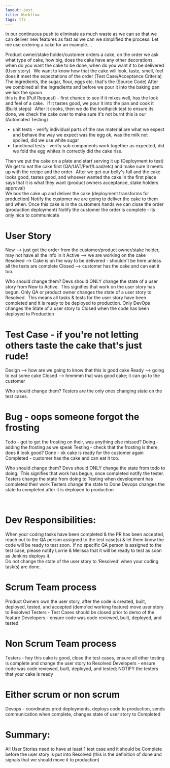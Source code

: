 ```yaml
---
layout: post
title: Workflow
tags: tfs
---
```


In our continuous push to eliminate as much waste as we can so that we can deliver new features as fast as we can we simplified the process. Let me use ordering a cake for an example….

Product owner/stake holder/customer orders a cake, on the order we ask what type of cake, how big, does the cake have any other decorations, when do you want the cake to be done, when do you want it to be delivered (User story) 
  
We want to know how that the cake will look, taste, smell, feel does it meet the expectations of the order (Test Case/Acceptance Criteria) 
  
The ingredients, the sugar, flour, eggs etc. that's the (Source Code) 
After we combined all the ingredients and before we pour it into the baking pan we lick the spoon  
this is the (Pull Request) - first chance to see if it mixes well, has the look and feel of a cake. 
  
If it tastes good, we pour it into the pan and cook it (Build steps) 
  
After it cooks, then we do the toothpick test to ensure its done, we check the cake over to make sure it's not burnt 
this is our (Automated Testing) 

- unit tests - verify individual parts of the raw material are what we expect and behave the way we expect 
was the egg ok, was the milk not spoiled, did we use white sugar 
- functional tests - verify sub components work together as expected, did we fold the egg whites in correctly did the cake rise.

Then we put the cake on a plate and start serving it up (Deployment to test) 
We get to eat the cake first (QA/UAT/Perf/Load/etc) and make sure it meets up with the recipe and the order 
  
After we get our belly's full and the cake looks good, tastes good, and whoever wanted the cake in the first place says that it is what they want (product owners acceptance, stake holders approval)  
We box the cake up and deliver the cake (deployment transforms for production) 
Notify the customer we are going to deliver the cake to them and when. 
Once this cake is in the customers hands we can close the order (production deployment) 
Notify the customer the order is complete - its only nice to communicate 
  
# User Story  
New --> just got the order from the customer/product owner/stake holder, may not have all the info in it 
Active --> we are working on the cake 
Resolved --> Cake is on the way to be delivered - shouldn't be here unless all the tests are complete 
Closed --> customer has the cake and can eat it too. 
 
Who should change them? 
Devs should ONLY change the state of a user story from New to Active.  This signifies that work on the user story has begun. 
Only QA or product owner changes the state of a user story to Resolved.  This means all tasks & tests for the user story have been completed and it is ready to be deployed to production. 
Only DevOps changes the State of a user story to Closed when the code has been deployed to Production 
  
# Test Case - if you're not letting others taste the cake that's just rude! 
Design --> how are we going to know that this is good cake 
Ready --> going to eat some cake 
Closed --> hmmmm that was good cake; it can go to the customer 
 
Who should change them? 
Testers are the only ones changing state on the test cases. 
  
# Bug - oops someone forgot the frosting 
Todo - got to get the frosting on their, was anything else missed? 
Doing - adding the frosting as we speak 
Testing - check that the frosting is there, does it look good? 
Done - ok cake is ready for the customer again 
Completed - customer has the cake and can eat it too. 
 
Who should change them? 
Devs should ONLY change the state from todo to doing.  This signifies that work has begun, once completed notify the tester. 
Testers change the state from doing to Testing when development has completed their work 
Testers change the state to Done 
Devops changes the state to completed after it is deployed to production 
 
  
# Dev Responsibilities: 
When your coding tasks have been completed & the PR has been accepted, reach out to the QA person assigned to the test case(s) & let them know the code will be ready to test soon.  If no specific QA person is assigned to the test case, please notify Lorrie & Melissa that it will be ready to test as soon as Jenkins deploys it.   
Do not change the state of the user story to ‘Resolved’ when your coding task(s) are done. 
 
# Scrum Team process 
Product Owners own the user story, after the code is created, built, deployed, tested, and accepted (demo'ed working feature) move user story to Resolved 
Testers - Test Cases should be closed prior to demo of the feature 
Developers - ensure code was code reviewed, built, deployed, and tested 
  
# Non Scrum Team process 
Testers - hey this cake is good, close the test cases, ensure all other testing is complete and change the user story to Resolved 
Developers - ensure code was code reviewed, built, deployed, and tested; NOTIFY the testers that your cake is ready 
  
# Either scrum or non scrum 
Devops - coordinates prod deployments, deploys code to production, sends communication when complete, changes state of user story to Completed 
 
 
# Summary: 
All User Stories need to have at least 1 test case and it should be Complete before the user story is put into Resolved (this is the definition of done and signals that we should move it to production) 
 